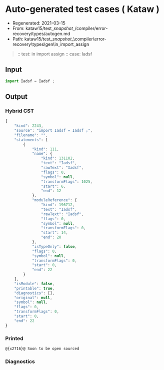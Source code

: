 # Auto-generated test cases ( Kataw )
- Regenerated: 2021-03-15
- From: kataw15/test\__snapshot__/compiler/error-recovery/types/autogen.md
- Path: kataw15/test\__snapshot__\compiler\error-recovery\types\gen\in_import_assign
> :: test: in import assign
> :: case: Iadsf
## Input

`````js
import Iadsf = Iadsf ;
`````

## Output

### Hybrid CST

```javascript
{
    "kind": 2243,
    "source": "import Iadsf = Iadsf ;",
    "filename": "",
    "statements": [
        {
            "kind": 111,
            "name": {
                "kind": 131102,
                "text": "Iadsf",
                "rawText": "Iadsf",
                "flags": 0,
                "symbol": null,
                "transformFlags": 1025,
                "start": 6,
                "end": 12
            },
            "moduleReference": {
                "kind": 196712,
                "text": "Iadsf",
                "rawText": "Iadsf",
                "flags": 0,
                "symbol": null,
                "transformFlags": 0,
                "start": 14,
                "end": 20
            },
            "isTypeOnly": false,
            "flags": 0,
            "symbol": null,
            "transformFlags": 0,
            "start": 0,
            "end": 22
        }
    ],
    "isModule": false,
    "printable": true,
    "diagnostics": [],
    "original": null,
    "symbol": null,
    "flags": 0,
    "transformFlags": 0,
    "start": 0,
    "end": 22
}
```

### Printed

```javascript
@{x2716}@ Soon to be open sourced
```

### Diagnostics

```javascript

```

